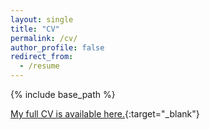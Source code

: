 ```yaml
---
layout: single
title: "CV"
permalink: /cv/
author_profile: false
redirect_from:
  - /resume
---
```


{% include base_path %}


[My full CV is available here.](https://www.matthew-easton.com/files/cv_202306.pdf){:target="_blank"}




